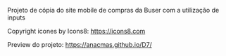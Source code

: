 Projeto de cópia do site mobile de compras da Buser com a utilização de inputs

Copyright icones by Icons8: https://icons8.com


Preview do projeto:
https://anacmas.github.io/D7/